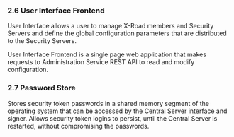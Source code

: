 ### 2.6 User Interface Frontend

User Interface allows a user to manage X-Road members and Security Servers and define the global configuration parameters that are distributed to the Security Servers.

User Interface Frontend is a single page web application that makes requests to Administration Service REST API to read and modify configuration.

### 2.7 Password Store

Stores security token passwords in a shared memory segment of the operating system that can be accessed by the Central Server interface and signer. Allows security token logins to persist, until the Central Server is restarted, without compromising the passwords.